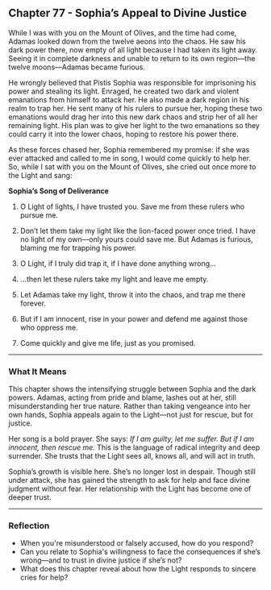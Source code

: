 ## Chapter 77 - Sophia’s Appeal to Divine Justice

While I was with you on the Mount of Olives, and the time had come, Adamas looked down from the twelve aeons into the chaos. He saw his dark power there, now empty of all light because I had taken its light away. Seeing it in complete darkness and unable to return to its own region—the twelve moons—Adamas became furious.

He wrongly believed that Pistis Sophia was responsible for imprisoning his power and stealing its light. Enraged, he created two dark and violent emanations from himself to attack her. He also made a dark region in his realm to trap her. He sent many of his rulers to pursue her, hoping these two emanations would drag her into this new dark chaos and strip her of all her remaining light. His plan was to give her light to the two emanations so they could carry it into the lower chaos, hoping to restore his power there.

As these forces chased her, Sophia remembered my promise: if she was ever attacked and called to me in song, I would come quickly to help her. So, while I sat with you on the Mount of Olives, she cried out once more to the Light and sang:

**Sophia’s Song of Deliverance**

1. O Light of lights, I have trusted you. Save me from these rulers who pursue me.

2. Don’t let them take my light like the lion-faced power once tried. I have no light of my own—only yours could save me. But Adamas is furious, blaming me for trapping his power.

3. O Light, if I truly did trap it, if I have done anything wrong...

4. ...then let these rulers take my light and leave me empty.

5. Let Adamas take my light, throw it into the chaos, and trap me there forever.

6. But if I am innocent, rise in your power and defend me against those who oppress me.

7. Come quickly and give me life, just as you promised.

---

### What It Means

This chapter shows the intensifying struggle between Sophia and the dark powers. Adamas, acting from pride and blame, lashes out at her, still misunderstanding her true nature. Rather than taking vengeance into her own hands, Sophia appeals again to the Light—not just for rescue, but for justice.

Her song is a bold prayer. She says: *If I am guilty, let me suffer. But if I am innocent, then rescue me.* This is the language of radical integrity and deep surrender. She trusts that the Light sees all, knows all, and will act in truth.

Sophia’s growth is visible here. She’s no longer lost in despair. Though still under attack, she has gained the strength to ask for help and face divine judgment without fear. Her relationship with the Light has become one of deeper trust.

---

### Reflection

* When you're misunderstood or falsely accused, how do you respond?
* Can you relate to Sophia's willingness to face the consequences if she’s wrong—and to trust in divine justice if she’s not?
* What does this chapter reveal about how the Light responds to sincere cries for help?
